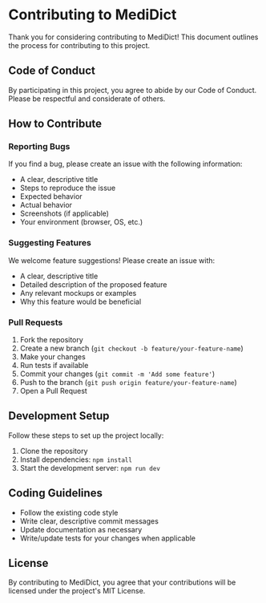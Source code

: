 # Contributing to MediDict

Thank you for considering contributing to MediDict! This document outlines the process for contributing to this project.

## Code of Conduct

By participating in this project, you agree to abide by our Code of Conduct. Please be respectful and considerate of others.

## How to Contribute

### Reporting Bugs

If you find a bug, please create an issue with the following information:
- A clear, descriptive title
- Steps to reproduce the issue
- Expected behavior
- Actual behavior
- Screenshots (if applicable)
- Your environment (browser, OS, etc.)

### Suggesting Features

We welcome feature suggestions! Please create an issue with:
- A clear, descriptive title
- Detailed description of the proposed feature
- Any relevant mockups or examples
- Why this feature would be beneficial

### Pull Requests

1. Fork the repository
2. Create a new branch (`git checkout -b feature/your-feature-name`)
3. Make your changes
4. Run tests if available
5. Commit your changes (`git commit -m 'Add some feature'`)
6. Push to the branch (`git push origin feature/your-feature-name`)
7. Open a Pull Request

## Development Setup

Follow these steps to set up the project locally:

1. Clone the repository
2. Install dependencies: `npm install`
3. Start the development server: `npm run dev`

## Coding Guidelines

- Follow the existing code style
- Write clear, descriptive commit messages
- Update documentation as necessary
- Write/update tests for your changes when applicable

## License

By contributing to MediDict, you agree that your contributions will be licensed under the project's MIT License.